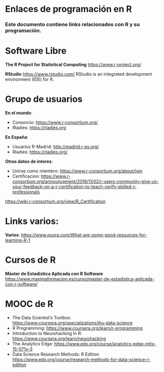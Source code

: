 # Enlaces de programación en R
### Este documento contiene links relacionados con R y su programación.

# Software Libre
**The R Project for Statistical Computing**
https://www.r-project.org/

**RStudio**
https://www.rstudio.com/
RStudio is an integrated development environment (IDE) for R.

# Grupo de usuarios

**En el mundo**:
- Consorcio: https://www.r-consortium.org/
- Rladies: https://rladies.org

**En España**:
- Usuarios R-Madrid:  http://madrid.r-es.org/
- Rladies: https://rladies.org/

**Otros datos de interes**:
- Unirse como miembro: https://www.r-consortium.org/about/join
- Certificacion: 
https://www.r-consortium.org/announcement/2018/11/02/r-users-community-give-us-your-feedback-on-a-r-certification-to-teach-verify-skilled-r-professionals

https://wiki.r-consortium.org/view/R_Certification

# Links varios:

**Varios**:
https://www.quora.com/What-are-some-good-resources-for-learning-R-1

# Cursos de R


**Máster de Estadística Aplicada con R Software**
https://www.maximaformacion.es/curso/master-de-estadistica-aplicada-con-r-software/



# MOOC de R

- The Data Scientist’s Toolbox: 
https://www.coursera.org/specializations/jhu-data-science
- R Programming:
https://www.coursera.org/learn/r-programming
- Introduction to Neurohacking In R:
https://www.coursera.org/learn/neurohacking
- The Analytics Edge:
https://www.edx.org/course/analytics-edge-mitx-15-071x-3
- Data Science Research Methods: R Edition
https://www.edx.org/course/research-methods-for-data-science-r-edition

